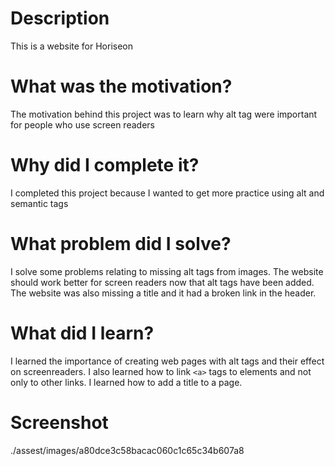 # Description
This is a website for Horiseon
# What was the motivation?
The motivation behind this project was to learn why alt tag were important for people who use screen readers
# Why did I complete it?
I completed this project because I wanted to get more practice using alt and semantic tags
# What problem did I solve?
I solve some problems relating to missing alt tags from images. The website should work better for screen readers now that alt tags have been added. The website was also missing a title and it had a broken link in the header.
# What did I learn?
I learned the importance of creating web pages with alt tags and their effect on screenreaders. I also learned how to link `<a>` tags to elements and not only to other links. I learned how to add a title to a page.
# Screenshot
./assest/images/a80dce3c58bacac060c1c65c34b607a8
